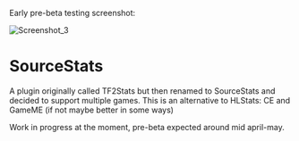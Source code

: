 Early pre-beta testing screenshot:

![Screenshot_3](https://user-images.githubusercontent.com/49116354/113496802-88576e00-94fd-11eb-86f1-2222986da34d.jpg)

# SourceStats
A plugin originally called TF2Stats but then renamed to SourceStats and decided to support multiple games. This is an alternative to HLStats: CE and GameME (if not maybe better in some ways)

Work in progress at the moment, pre-beta expected around mid april-may.

